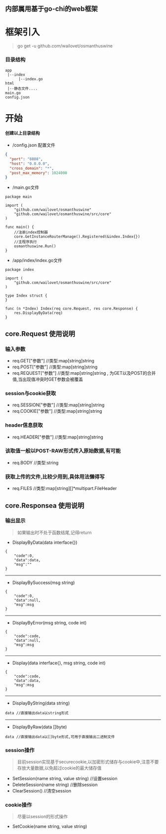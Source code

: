## 内部属用基于go-chi的web框架

# 框架引入
> go get -u github.com/wailovet/osmanthuswine

### 目录结构
```
app
 |--index
      |--index.go
html
 |--静态文件....
main.go
config.json
```

# 开始
#### 创建以上目录结构


+ /config.json 配置文件

```json
{
  "port": "8808",
  "host": "0.0.0.0",
  "cross_domain": "*",
  "post_max_memory": 1024000
}
```

+ /main.go文件

```
package main

import (
	"github.com/wailovet/osmanthuswine"
	"github.com/wailovet/osmanthuswine/src/core"
)

func main() {
	//注册index控制器
	core.GetInstanceRouterManage().Registered(&index.Index{})
	//主程序执行
	osmanthuswine.Run()
}
```


+ /app/index/index.go文件

```
package index

import (
	"github.com/wailovet/osmanthuswine/src/core"
)

type Index struct {
}

func (n *Index) Index(req core.Request, res core.Response) {
	res.DisplayByData(req)
}

```
## core.Request 使用说明
### 输入参数 
+ req.GET["参数"] //类型:map[string]string
+ req.POST["参数"] //类型:map[string]string
+ req.REQUEST["参数"] //类型:map[string]string , 为GET以及POST的合并值,当出现值冲突时GET参数会被覆盖
### session与cookie获取
+ req.SESSION["参数"] //类型:map[string]string
+ req.COOKIE["参数"] //类型:map[string]string
### header信息获取
+ req.HEADER["参数"] //类型:map[string]string
### 该取值一般以POST-RAW形式传入原始数据,有可能
+ req.BODY //类型:string
### 获取上传的文件,比较少用到,具体用法懒得写
+ req.FILES //类型:map[string][]*multipart.FileHeader



## core.Responsea 使用说明
### 输出显示
> 如果输出时不处于函数结尾,记得return
+ DisplayByData(data interface{})
```
{
    "code":0,
    "data":data,
    "msg":""
}
```
- - -
+ DisplayBySuccess(msg string)
```
{
    "code":0,
    "data":null,
    "msg":msg
}
```
- - -
+ DisplayByError(msg string, code int)
```
{
    "code":code,
    "data":null,
    "msg":msg
}
```
- - -
+ Display(data interface{}, msg string, code int)
```
{
    "code":code,
    "data":data,
    "msg":msg
}
```
- - -
+ DisplayByString(data string)
```
data //直接输出data以string形式
```
- - -
+ DisplayByRaw(data []byte)
```
data //直接输出data以[]byte形式,可用于直接输出二进制文件
```
### session操作
> 目前session实现基于securecookie,以加密形式储存与cookie中,注意不要存放大量数据,以免超过cookie的最大储存值
+ SetSession(name string, value string) //设置session
+ DeleteSession(name string) //删除session
+ ClearSession() //清空session

### cookie操作
> 尽量以session的形式操作
+ SetCookie(name string, value string)